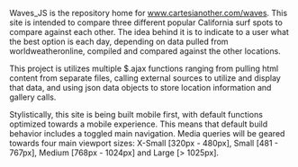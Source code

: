 Waves_JS is the repository home for www.cartesianother.com/waves. This site is intended to compare three different popular California surf spots to compare against each other. The idea behind it is to indicate to a user what the best option is each day, depending on data pulled from worldweatheronline, compiled and compared against the other locations.

This project is utilizes multiple $.ajax functions ranging from pulling html content from separate files, calling external sources to utilize and display that data, and using json data objects to store location information and gallery calls. 

Stylistically, this site is being built mobile first, with default functions optimized towards a mobile experience. This means that default build behavior includes a toggled main navigation. Media queries will be geared towards four main viewport sizes: X-Small [320px - 480px], Small [481 - 767px], Medium [768px - 1024px] and Large [> 1025px].

